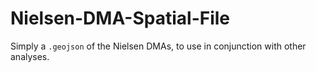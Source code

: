# Nielsen-DMA-Spatial-File
Simply a `.geojson` of the Nielsen DMAs, to use in conjunction with other analyses.
